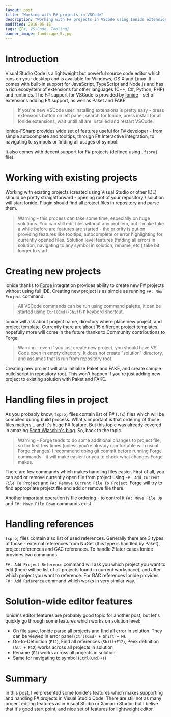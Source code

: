 ```yaml
---
layout: post
title: "Working with F# projects in VSCode"
description: "Working with F# projects in VSCode using Ionide extension"
modified: 2016-05-16
tags: [F#, VS Code, Tooling]
banner_image: landscape_5.jpg
---
```


# Introduction

Visual Studio Code is a lightweight but powerful source code editor which runs on your desktop and is available for Windows, OS X and Linux. It comes with built-in support for JavaScript, TypeScript and Node.js and has a rich ecosystem of extensions for other languages (C++, C#, Python, PHP) and runtimes. The F# support for VSCode is provided by [Ionide](http://ionide.io) - set of extensions adding F# support, as well as Paket and FAKE.

> If you're new VSCode user installing extensions is pretty easy - press extensions button on left panel, search for Ionide, press install for all Ionide extensions, wait untill all are installed and restart VSCode.

Ionide-FSharp provides wide set of features useful for F# developer - from simple autocomplete and tooltips, through F# Interactive integration, to navigating to symbols or finding all usages of symbol.

It also comes with decent support for F# projects (defined using `.fsproj` file).

<!--more-->

# Working with existing projects

Working with existing projects (created using Visual Studio or other IDE) should be pretty straightforward - opening root of your repository / solution will start Ionide. Plugin should find all project files in repository and parse them.

> Warning - this process can take some time, especially on huge solutions. You can still edit files without any problem, but it make take a while before are features are started - the priority is put on providing features like tooltips, autocomplete or error highlighting for currently opened files. Solution level features (finding all errors in solution, navigating to any symbol in solution, rename, etc ) take bit longer to start.

# Creating new projects

Ionide thanks to [Forge](https://github.com/fsprojects/Forge) integration provides ability to create new F# projects without using full IDE. Creating new project is as simple as running `F#: New Project` command.

> All VSCode commands can be run using command palette, it can be started using `Ctrl(Cmd)+Shift+P` keybord shortcut.

Ionide will ask about project name, directory where place new project, and project template. Currently there are about 15 different project templates, hopefully more will come in the future thanks to Community contributions to Forge.

> Warning - even if you just create new project, you should have VS Code open in empty directory. It does not create "solution" directory, and assumes that is run from repository root.

Creating new project will also initialize Paket and FAKE, and create sample build script in repository root. This won't happen if you're just adding new project to existing solution with Paket and FAKE.

# Handling files in project

As you probably know, `fsproj` files contain list of F# (`.fs`) files which will be compiled during build process. What's important is that ordering of those files matters... and it's huge F# feature. But this topic was already covered in amazing [Scott Wlaschin's blog](https://fsharpforfunandprofit.com/series/dependency-cycles.html). So, back to the topic.

> Warning - Forge tends to do some additional changes to project file, so for first few times (unless you're already comfortable with usual Forge changes) I recommend doing git commit before running Forge commands - it will make easier for you to check what changes Forge makes.

There are few commands which makes handling files easier. First of all, you can add or remove currently open file from project using `F#: Add Current File To Project` and `F#: Remove Current File To Project`. Forge will try to find appropriate project file and add or remove file there.

Another important operation is file ordering - to control it `F#: Move File Up` and `F#: Move File Down` commands exist.

# Handling references

`fsproj` files contain also list of used references. Generally there are 3 types of those - external references from NuGet (this type is handled by Paket), project references and GAC references. To handle 2 later cases Ionide provides two commands.

`F#: Add Project Reference` command will ask you which project you want to edit (there will be list of all projects found in current workspace), and after which project you want to reference. For GAC references Ionide provides `F#: Add Reference` command which works in very similar way.

# Solution-wide editor features

Ionide's editor features are probably good topic for another post, but let's quickly go through some features which works on solution level:

* On file save, Ionide parse all projects and find all error in solution. They can be viewed in error panel (`Ctrl(Cmd) + Shift + M`).
* Go-to-Definition (`F12`), Find all references (`Shift+F12`), Peek definition (`Alt + F12`) works across all projects in solution
* Rename (`F2`) works across all projects in solution
* Same for navigating to symbol (`Ctrl(Cmd)+T`)

# Summary

In this post, I've presented some Ionide's features which makes supporting and handling F# projects in Visual Studio Code. There are still not as many project editing features as in Visual Studio or Xamarin Studio, but I belive that it's good start point, and nice set of features for lightweight editor.